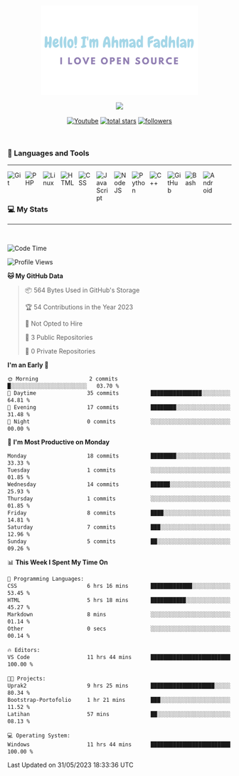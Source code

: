 <p align="center"><a href="https://github.com/dlanx19"><img height=200px alt="Hello, I'm Ahmad Fadhlan. I Love Open Source" src="img/banner.png" /></a></p>

<p align="center">
  <!-- Typing SVG by DenverCoder1 - https://github.com/DenverCoder1/readme-typing-svg -->
  <a href="https://github.com/DenverCoder1/readme-typing-svg">
    <img src="https://readme-typing-svg.demolab.com/?lines=Back-end%20web%20and%20app%20developer;Newbie%20Programmers;Always%20learning%20new%20things&font=Fira%20Code&center=true&width=440&height=45&color=ABC4AA&Center=true&pause=1000&size=22" /></a>
</p>

<p align="center">
  <a href="https://www.youtube.com/channel/UCVcGXQ53sXcKaosNXwamy6Q?sub_confirmation=1"><img alt="Youtube" title="Youtube" src="https://img.shields.io/badge/-Subscribe-red?style=for-the-badge&logo=youtube&logoColor=white"/></a>
  <a href="https://github.com/Dlanx19?tab=repositories&sort=stargazers">
    <img alt="total stars" title="Total stars on GitHub" src="https://custom-icon-badges.demolab.com/github/stars/Dlanx19?color=55960c&style=for-the-badge&labelColor=488207&logo=star"/></a>
  <a href="https://github.com/Dlanx19?tab=followers">
    <img alt="followers" title="Follow me on Github" src="https://custom-icon-badges.demolab.com/github/followers/Dlanx19?color=236ad3&labelColor=1155ba&style=for-the-badge&logo=person-add&label=Follow&logoColor=white"/></a>
</p>
<br>

### 🧰 Languages and Tools

---

<img align="left" alt="Git" width="30px" style="padding-right:10px;" src="https://cdn.jsdelivr.net/gh/devicons/devicon/icons/git/git-original.svg" />
<img align="left" alt="PHP" width="30px" style="padding-right:10px;" src="https://cdn.jsdelivr.net/gh/devicons/devicon/icons/php/php-plain.svg" />
<img align="left" alt="Linux" width="30px" style="padding-right:10px;" src="https://cdn.jsdelivr.net/gh/devicons/devicon/icons/linux/linux-original.svg" />
<img align="left" alt="HTML" width="30px" style="padding-right:10px;" src="https://cdn.jsdelivr.net/gh/devicons/devicon/icons/html5/html5-plain.svg" />
<img align="left" alt="CSS" width="30px" style="padding-right:10px;" src="https://cdn.jsdelivr.net/gh/devicons/devicon/icons/css3/css3-plain.svg" />
<img align="left" alt="JavaScript" width="30px" style="padding-right:10px;" src="https://cdn.jsdelivr.net/gh/devicons/devicon/icons/javascript/javascript-plain.svg" />
<img align="left" alt="NodeJS" width="30px" style="padding-right:10px;" src="https://cdn.jsdelivr.net/gh/devicons/devicon/icons/vscode/vscode-original.svg" />
<img align="left" alt="Python" width="30px" style="padding-right:10px;" src="https://cdn.jsdelivr.net/gh/devicons/devicon/icons/python/python-plain.svg" />
<img align="left" alt="C++" width="30px" style="padding-right:10px;" src="https://cdn.jsdelivr.net/gh/devicons/devicon/icons/cplusplus/cplusplus-line.svg" />
<img align="left" alt="GitHub" width="30px" style="padding-right:10px;" src="https://cdn.jsdelivr.net/gh/devicons/devicon/icons/github/github-original.svg" />
<img align="left" alt="Bash" width="30px" style="padding-right:10px;" src="https://cdn.jsdelivr.net/gh/devicons/devicon/icons/bash/bash-original.svg" />
<img align="left" alt="Android" width="30px" style="padding-right:10px;" src="https://cdn.jsdelivr.net/gh/devicons/devicon/icons/android/android-plain.svg" />
<br>
<br>
<br>

### 💻 My Stats

---

<br>

<!--START_SECTION:waka-->
![Code Time](http://img.shields.io/badge/Code%20Time-22%20hrs%2028%20mins-blue)

![Profile Views](http://img.shields.io/badge/Profile%20Views-0-blue)

**🐱 My GitHub Data** 

> 📦 564 Bytes Used in GitHub's Storage 
 > 
> 🏆 54 Contributions in the Year 2023
 > 
> 🚫 Not Opted to Hire
 > 
> 📜 3 Public Repositories 
 > 
> 🔑 0 Private Repositories 
 > 
**I'm an Early 🐤** 

```text
🌞 Morning                2 commits           █░░░░░░░░░░░░░░░░░░░░░░░░   03.70 % 
🌆 Daytime                35 commits          ████████████████░░░░░░░░░   64.81 % 
🌃 Evening                17 commits          ████████░░░░░░░░░░░░░░░░░   31.48 % 
🌙 Night                  0 commits           ░░░░░░░░░░░░░░░░░░░░░░░░░   00.00 % 
```
📅 **I'm Most Productive on Monday** 

```text
Monday                   18 commits          ████████░░░░░░░░░░░░░░░░░   33.33 % 
Tuesday                  1 commits           ░░░░░░░░░░░░░░░░░░░░░░░░░   01.85 % 
Wednesday                14 commits          ██████░░░░░░░░░░░░░░░░░░░   25.93 % 
Thursday                 1 commits           ░░░░░░░░░░░░░░░░░░░░░░░░░   01.85 % 
Friday                   8 commits           ████░░░░░░░░░░░░░░░░░░░░░   14.81 % 
Saturday                 7 commits           ███░░░░░░░░░░░░░░░░░░░░░░   12.96 % 
Sunday                   5 commits           ██░░░░░░░░░░░░░░░░░░░░░░░   09.26 % 
```


📊 **This Week I Spent My Time On** 

```text
💬 Programming Languages: 
CSS                      6 hrs 16 mins       █████████████░░░░░░░░░░░░   53.45 % 
HTML                     5 hrs 18 mins       ███████████░░░░░░░░░░░░░░   45.27 % 
Markdown                 8 mins              ░░░░░░░░░░░░░░░░░░░░░░░░░   01.14 % 
Other                    0 secs              ░░░░░░░░░░░░░░░░░░░░░░░░░   00.14 % 

🔥 Editors: 
VS Code                  11 hrs 44 mins      █████████████████████████   100.00 % 

🐱‍💻 Projects: 
Uprak2                   9 hrs 25 mins       ████████████████████░░░░░   80.34 % 
Bootstrap-Portofolio     1 hr 21 mins        ███░░░░░░░░░░░░░░░░░░░░░░   11.52 % 
Latihan                  57 mins             ██░░░░░░░░░░░░░░░░░░░░░░░   08.13 % 

💻 Operating System: 
Windows                  11 hrs 44 mins      █████████████████████████   100.00 % 
```


 Last Updated on 31/05/2023 18:33:36 UTC
<!--END_SECTION:waka-->
